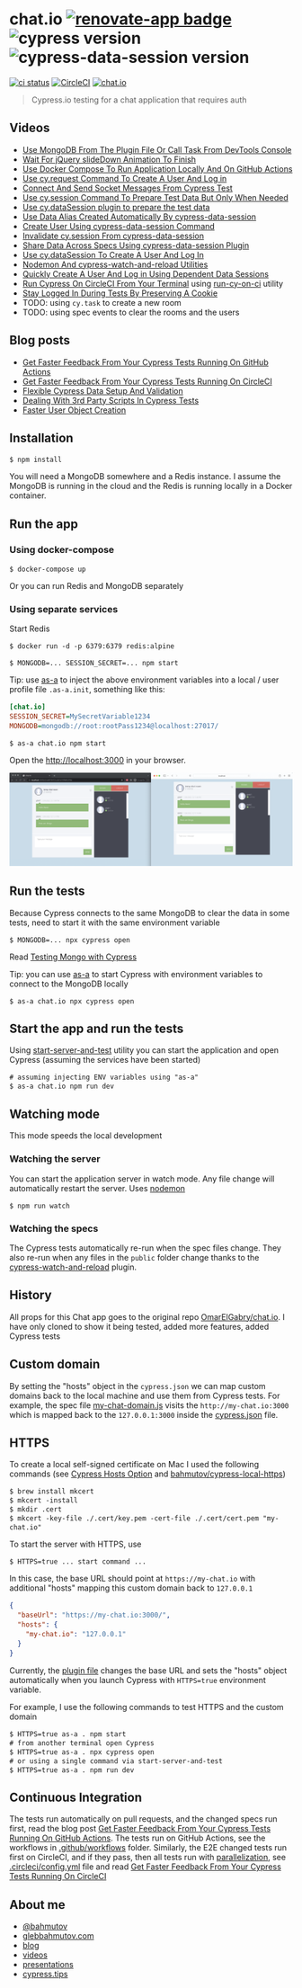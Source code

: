 # chat.io [![renovate-app badge][renovate-badge]][renovate-app] ![cypress version](https://img.shields.io/badge/cypress-9.1.1-brightgreen) ![cypress-data-session version](https://img.shields.io/badge/cypress--data--session-2.0.0-brightgreen)

[![ci status][ci image]][ci url] [![CircleCI](https://circleci.com/gh/bahmutov/chat.io/tree/main.svg?style=svg)](https://circleci.com/gh/bahmutov/chat.io/tree/main) [![chat.io](https://img.shields.io/endpoint?url=https://dashboard.cypress.io/badge/detailed/f1j79r/main&style=flat&logo=cypress)](https://dashboard.cypress.io/projects/f1j79r/runs)

> Cypress.io testing for a chat application that requires auth

## Videos

- [Use MongoDB From The Plugin File Or Call Task From DevTools Console](https://youtu.be/h-pXOjgZG24)
- [Wait For jQuery slideDown Animation To Finish](https://youtu.be/vsH2SESJuik)
- [Use Docker Compose To Run Application Locally And On GitHub Actions](https://youtu.be/QiaphZibZsE)
- [Use cy.request Command To Create A User And Log in](https://youtu.be/EKq7RC_uNsA)
- [Connect And Send Socket Messages From Cypress Test](https://youtu.be/Wk4l8p9JQNA)
- [Use cy.session Command To Prepare Test Data But Only When Needed](https://youtu.be/1SOn8NbZF4o)
- [Use cy.dataSession plugin to prepare the test data](https://youtu.be/As5yqkoZOx8)
- [Use Data Alias Created Automatically By cypress-data-session](https://youtu.be/VQtjDGCuRzI)
- [Create User Using cypress-data-session Command](https://youtu.be/P-sb5OHSNsM)
- [Invalidate cy.session From cypress-data-session](https://youtu.be/SyDz6l_EFoc)
- [Share Data Across Specs Using cypress-data-session Plugin](https://youtu.be/ws4TitQJ7fQ)
- [Use cy.dataSession To Create A User And Log In](https://youtu.be/PTlcRBgFJaM)
- [Nodemon And cypress-watch-and-reload Utilities](https://youtu.be/fy4qYGK690Q)
- [Quickly Create A User And Log in Using Dependent Data Sessions](https://www.youtube.com/watch?v=0KTGc83wSoA)
- [Run Cypress On CircleCI From Your Terminal](https://youtu.be/fBcoMmNBY5w) using [run-cy-on-ci](https://github.com/bahmutov/run-cy-on-ci) utility
- [Stay Logged In During Tests By Preserving A Cookie](https://youtu.be/tXqX2SQurMc)
- TODO: using `cy.task` to create a new room
- TODO: using spec events to clear the rooms and the users

## Blog posts

- [Get Faster Feedback From Your Cypress Tests Running On GitHub Actions](https://glebbahmutov.com/blog/faster-ci-feedback/)
- [Get Faster Feedback From Your Cypress Tests Running On CircleCI](https://glebbahmutov.com/blog/faster-ci-feedback-on-circleci/)
- [Flexible Cypress Data Setup And Validation](https://glebbahmutov.com/blog/cypresss-data-session/)
- [Dealing With 3rd Party Scripts In Cypress Tests](https://glebbahmutov.com/blog/3rd-party/)
- [Faster User Object Creation](https://glebbahmutov.com/blog/faster-user-creation/)

## Installation

```shell
$ npm install
```

You will need a MongoDB somewhere and a Redis instance. I assume the MongoDB is running in the cloud and the Redis is running locally in a Docker container.

## Run the app

### Using docker-compose

```shell
$ docker-compose up
```

Or you can run Redis and MongoDB separately

### Using separate services

Start Redis

```shell
$ docker run -d -p 6379:6379 redis:alpine
```

```shell
$ MONGODB=... SESSION_SECRET=... npm start
```

Tip: use [as-a](https://github.com/bahmutov/as-a) to inject the above environment variables into a local / user profile file `.as-a.init`, something like this:

```ini
[chat.io]
SESSION_SECRET=MySecretVariable1234
MONGODB=mongodb://root:rootPass1234@localhost:27017/
```

```shell
$ as-a chat.io npm start
```

Open the [http://localhost:3000](http://localhost:3000) in your browser.

![Chat between two users](./images/chat.png)

## Run the tests

Because Cypress connects to the same MongoDB to clear the data in some tests, need to start it with the same environment variable

```shell
$ MONGODB=... npx cypress open
```

Read [Testing Mongo with Cypress](https://glebbahmutov.com/blog/testing-mongo-with-cypress/)

Tip: you can use [as-a](https://github.com/bahmutov/as-a) to start Cypress with environment variables to connect to the MongoDB locally

```shell
$ as-a chat.io npx cypress open
```

## Start the app and run the tests

Using [start-server-and-test](https://github.com/bahmutov/start-server-and-test) utility you can start the application and open Cypress (assuming the services have been started)

```shell
# assuming injecting ENV variables using "as-a"
$ as-a chat.io npm run dev
```

## Watching mode

This mode speeds the local development

### Watching the server

You can start the application server in watch mode. Any file change will automatically restart the server. Uses [nodemon](https://github.com/remy/nodemon)

```shell
$ npm run watch
```

### Watching the specs

The Cypress tests automatically re-run when the spec files change. They also re-run when any files in the `public` folder change thanks to the [cypress-watch-and-reload](https://github.com/bahmutov/cypress-watch-and-reload) plugin.

## History

All props for this Chat app goes to the original repo [OmarElGabry/chat.io](https://github.com/OmarElGabry/chat.io). I have only cloned to show it being tested, added more features, added Cypress tests

## Custom domain

By setting the "hosts" object in the `cypress.json` we can map custom domains back to the local machine and use them from Cypress tests. For example, the spec file [my-chat-domain.js](./cypress/integration/my-chat-domain.js) visits the `http://my-chat.io:3000` which is mapped back to the `127.0.0.1:3000` inside the [cypress.json](./cypress.json) file.

## HTTPS

To create a local self-signed certificate on Mac I used the following commands (see [Cypress Hosts Option](https://glebbahmutov.com/blog/cypress-hosts-option/) and [bahmutov/cypress-local-https](https://github.com/bahmutov/cypress-local-https))

```
$ brew install mkcert
$ mkcert -install
$ mkdir .cert
$ mkcert -key-file ./.cert/key.pem -cert-file ./.cert/cert.pem "my-chat.io"
```

To start the server with HTTPS, use

```
$ HTTPS=true ... start command ...
```

In this case, the base URL should point at `https://my-chat.io` with additional "hosts" mapping this custom domain back to `127.0.0.1`

```json
{
  "baseUrl": "https://my-chat.io:3000/",
  "hosts": {
    "my-chat.io": "127.0.0.1"
  }
}
```

Currently, the [plugin file](./cypress/plugins/index.js) changes the base URL and sets the "hosts" object automatically when you launch Cypress with `HTTPS=true` environment variable.

For example, I use the following commands to test HTTPS and the custom domain

```
$ HTTPS=true as-a . npm start
# from another terminal open Cypress
$ HTTPS=true as-a . npx cypress open
# or using a single command via start-server-and-test
$ HTTPS=true as-a . npm run dev
```

## Continuous Integration

The tests run automatically on pull requests, and the changed specs run first, read the blog post [Get Faster Feedback From Your Cypress Tests Running On GitHub Actions](https://glebbahmutov.com/blog/faster-ci-feedback/). The tests run on GitHub Actions, see the workflows in [.github/workflows](./.github/workflows) folder. Similarly, the E2E changed tests run first on CircleCI, and if they pass, then all tests run with [parallelization](https://on.cypress.io/parallelization), see [.circleci/config.yml](./.circleci/config.yml) file and read [Get Faster Feedback From Your Cypress Tests Running On CircleCI](https://glebbahmutov.com/blog/faster-ci-feedback-on-circleci/)

## About me

- [@bahmutov](https://twitter.com/bahmutov)
- [glebbahmutov.com](https://glebbahmutov.com)
- [blog](https://glebbahmutov.com/blog)
- [videos](https://www.youtube.com/glebbahmutov)
- [presentations](https://slides.com/bahmutov)
- [cypress.tips](https://cypress.tips)

[ci image]: https://github.com/bahmutov/chat.io/workflows/ci/badge.svg?branch=main
[ci url]: https://github.com/bahmutov/chat.io/actions
[renovate-badge]: https://img.shields.io/badge/renovate-app-blue.svg
[renovate-app]: https://renovateapp.com/
